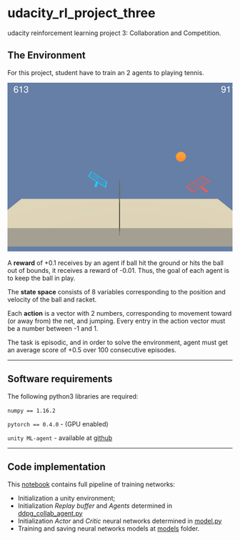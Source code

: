 # udacity_rl_project_three
udacity reinforcement learning project 3: Collaboration and Competition.

## The Environment

For this project, student have to train an 2 agents to playing tennis.

![Image](https://github.com/alex-f1tor/udacity_rl_project_three/blob/master/imgs/Tennis%20Collab%20DEMO.png)

A **reward** of +0.1 receives by an agent if ball hit the ground or hits the ball out of bounds, it receives a reward of -0.01. Thus, the goal of each agent is to keep the ball in play.

The **state space** consists of 8 variables corresponding to the position and velocity of the ball and racket. 

Each **action** is a vector with 2 numbers, corresponding to movement toward (or away from) the net, and jumping. Every entry in the action vector must be a number between -1 and 1.

The task is episodic, and in order to solve the environment, agent must get an average score of +0.5 over 100 consecutive episodes.

---
## Software requirements


The following python3 libraries are required:

`numpy == 1.16.2`

`pytorch == 0.4.0` - (GPU enabled)

`unity ML-agent` - available at [github](https://github.com/Unity-Technologies/ml-agents/blob/master/docs/Installation.md)

---

## Code implementation

This [notebook](https://github.com/alex-f1tor/udacity_rl_project_three/blob/master/DDPG/Tennis.ipynb) contains full pipeline of training networks:

* Initialization a unity environment;
* Initialization *Replay buffer* and *Agents* determined in [ddpg_collab_agent.py](https://github.com/alex-f1tor/udacity_rl_project_three/blob/master/DDPG/ddpg_collab_agent.py)
* Initialization *Actor* and *Critic* neural networks determined in [model.py](https://github.com/alex-f1tor/udacity_rl_project_three/blob/master/DDPG/model.py)
* Training and saving neural networks models at [models](https://github.com/alex-f1tor/udacity_rl_project_three/tree/master/DDPG/models) folder.